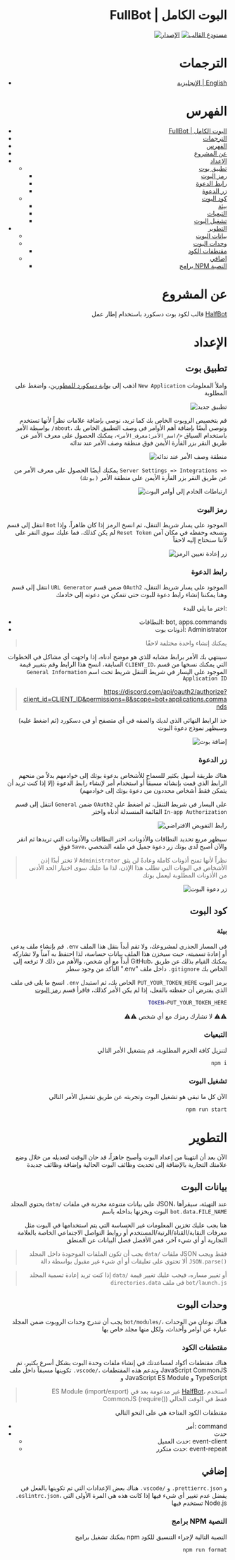 <div align="right">

# FullBot | البوت الكامل

[![الإصدار](https://img.shields.io/badge/@disqada/halfbot-v3.1.3-a341ff)](https://www.npmjs.com/package/@disqada/halfbot/v/3.1.3)
[![مستودع القالب](https://img.shields.io/badge/Use_This-Template-a341ff)](https://github.com/DisQada/FullBot/generate)

# الترجمات

- [الإنجليزية | English](README.en.md)

# الفهرس

- [FullBot | البوت الكامل](#fullbot--البوت-الكامل)
- [الترجمات](#الترجمات)
- [الفهرس](#الفهرس)
- [عن المشروع](#عن-المشروع)
- [الإعداد](#الإعداد)
  - [تطبيق بوت](#تطبيق-بوت)
    - [رمز البوت](#رمز-البوت)
    - [رابط الدعوة](#رابط-الدعوة)
    - [زر الدعوة](#زر-الدعوة)
  - [كود البوت](#كود-البوت)
    - [بيئة](#بيئة)
    - [التبعيات](#التبعيات)
    - [تشغيل البوت](#تشغيل-البوت)
- [التطوير](#التطوير)
  - [بيانات البوت](#بيانات-البوت)
  - [وحدات البوت](#وحدات-البوت)
    - [مقتطفات الكود](#مقتطفات-الكود)
  - [إضافي](#إضافي)
    - [برامج NPM النصية](#برامج-npm-النصية)

# عن المشروع

قالب لكود بوت دسكورد باستخدام إطار عمل [HalfBot][halfbot]

# الإعداد

## تطبيق بوت

اذهب إلى [بوابة دسكورد للمطورين](https://discord.com/developers/applications)، واضغط على `New Application` واملأ المعلومات المطلوبة

![تطبيق جديد](images/1.png)

قم بتخصيص الروبوت الخاص بك كما تريد، نوصي بإضافة علامات نظراً لأنها تستخدم بواسطة الأمر `/about`، ونوصي أيضًا بإضافة أهم الأوامر في وصف التطبيق الخاص بك باستخدام السياق `</اسم_الأمر:معرف_الأمر>`، يمكنك الحصول على معرف الأمر عن طريق النقر بزر الفأرة الأيمن فوق منطقة وصف الأمر عند ندائه

![منطقة وصف الأمر عند ندائه](images/2.png)

يمكنك أيضًا الحصول على معرف الأمر من `Server Settings => Integrations => (بوتك)` عن طريق النقر بزر الفأرة الأيمن على منطقة الأمر

![ارتباطات الخادم إلى أوامر البوت](images/3.png)

### رمز البوت

انتقل إلى قسم `Bot` الموجود على يسار شريط التنقل، ثم انسخ الرمز إذا كان ظاهراً، وإذا لم يكن كذلك، فما عليك سوى النقر على `Reset Token` ونسخه وحفظه في مكان آمن لأننا سنحتاج إليه لاحقاً

![زر إعادة تعيين الرمز](images/4.png)

### رابط الدعوة

انتقل إلى قسم `URL Generator` ضمن قسم `OAuth2` الموجود على يسار شريط التنقل، وهنا يمكننا إنشاء رابط دعوة للبوت حتى تتمكن من دعوته إلى خادمك

اختر ما يلي للبدء:

- النطاقات: bot, apps.commands
- أذونات بوت: Administrator

> يمكنك إنشاء واحدة مختلفة لاحقًا

سينتهي بك الأمر برابط مشابه للذي هو موضح أدناه، إذا واجهت أي مشاكل في الخطوات السابقة، انسخ هذا الرابط وقم بتغيير قيمة `CLIENT_ID`، التي يمكنك نسخها من قسم `General Information` الموجود على اليسار في شريط التنقل شريط تحت اسم `Application ID`

> https://discord.com/api/oauth2/authorize?client_id=CLIENT_ID&permissions=8&scope=bot+applications.commands

خذ الرابط النهائي الذي لديك والصقه في أي متصفح أو في دسكورد (ثم اضغط عليه) وسيظهر نموذج دعوة البوت

![إضافة بوت](images/5.png)

### زر الدعوة

هناك طريقة أسهل بكثير للسماح للأشخاص بدعوة بوتك إلى خوادمهم بدلاً من منحهم الرابط الذي قمت بإنشائه مسبقاً أو استخدام أمر لإنشاء رابط الدعوة (إلا إذا كنت تريد أن يتمكن فقط أشخاص محددون من دعوة بوتك إلى خوادمهم)

انتقل إلى قسم `General` ضمن `OAuth2` على اليسار في شريط التنقل، ثم اضغط على القائمة المنسدلة أدناه واختر `In-app Authorization`

![رابط التفويض الافتراضي](images/6.png)

سيظهر مربع تحديد النطاقات والأذونات، اختر النطاقات والأذونات التي تريدها ثم انقر فوق `Save`، والآن أصبح لدى بوتك زر دعوة جميل في ملفه الشخصي

> لا تختر أبدًا إذن `Administrator` نظراً لأنها تمنح أذونات كاملة وعادةً لن يثق الأشخاص في البوتات التي تطلب هذا الإذن، لذا ما عليك سوى اختيار الحد الأدنى من الأذونات المطلوبة ليعمل بوتك

![زر دعوة البوت](images/7.png)

## كود البوت

### بيئة

قم بإنشاء ملف يدعى `.env` في المسار الجذري لمشروعك، ولا تقم أبداً بنقل هذا الملف أو إعادة تسميته، حيث سيخزن هذا الملف بيانات حساسة، لذا احتفظ به آمناً ولا تشاركه أبداً مع أي شخص، والأهم من ذلك لا ترفعه إلى GitHub، يمكنك القيام بذلك عن طريق التأكد من وجود سطر ".env" داخل ملف `.gitignore` الخاص بك

انسخ ما يلي في ملف `.env` الخاص بك، ثم استبدل `PUT_YOUR_TOKEN_HERE` برمز البوت الذي يفترض أن حفظته بالفعل، إذا لم يكن الأمر كذلك، فاقرأ قسم [رمز البوت](#رمز-البوت)

```bash
TOKEN=PUT_YOUR_TOKEN_HERE
```

⚠️⚠️ لا تشارك رمزك مع أي شخص ⚠️⚠️

### التبعيات

لتنزيل كافة الحزم المطلوبة، قم بتشغيل الأمر التالي

```bash
npm i
```

### تشغيل البوت

الآن كل ما تبقى هو تشغيل البوت وتجربته عن طريق تشغيل الأمر التالي

```bash
npm run start
```

# التطوير

الآن بعد أن انتهينا من إعداد البوت وأصبح جاهزاً، قد حان الوقت لتعديله من خلال وضع علامتك التجارية بالإضافة إلى تحديث وظائف البوت الحالية وإضافة وظائف جديدة

## بيانات البوت

يحتوي المجلد `data/` على بيانات متنوعة مخزنة في ملفات JSON، عند التهيئة، سيقرأها البوت ويخزنها بداخله باسم `bot.data.FILE_NAME`

هنا يجب عليك تخزين المعلومات غير الحساسة التي يتم استخدامها في البوت مثل معرفات النقابة/القناة/الرتبة/المستخدم أو روابط التواصل الاجتماعي الخاصة بالعلامة التجارية أو أي شيء آخر، فمن الأفضل فصل البيانات عن المنطق

> يجب أن تكون الملفات الموجودة داخل المجلد `data/` ملفات JSON فقط ويجب ألا تحتوي على تعليقات أو أي شيء غير مقبول بواسطة دالة `JSON.parse()`

> إذا كنت تريد إعادة تسمية المجلد `data/` أو تغيير مساره، فيجب عليك تغيير قيمة `directories.data` في ملف `bot/launch.js`

## وحدات البوت

يجب أن تندرج وحدات الروبوت ضمن المجلد `bot/modules/`، هناك نوعان من الوحدات عبارة عن أوامر وأحداث، ولكل منها مجلد خاص بها

### مقتطفات الكود

هناك مقتطفات أكواد لمساعدتك في إنشاء ملفات وحدة البوت بشكل أسرع بكثير، تم تكوينها مسبقاً داخل ملف `.vscode/`، وتدعم هذه المقتطفات JavaScript CommonJS و JavaScript ES Module و TypeScript

> ES Module (import/export) غير مدعومة بعد في [HalfBot][halfbot]، استخدم CommonJS (require()) فقط في الوقت الحالي

مقتطفات الكود المتاحة هي على النحو التالي

- أمر: command
- حدث
  - حدث العميل: event-client
  - حدث متكرر: event-repeat

## إضافي

هناك بعض الإعدادات التي تم تكوينها بالفعل في `.vscode/` و `.prettierrc.json` و `.eslintrc.json`، يفضل عدم تغيير أي شيء فيها إذا كانت هذه هي المرة الأولى التي تستخدم فيها Node.js

### برامج NPM النصية

يمكنك تشغيل برامج npm النصية التالية لإجراء التنسيق للكود

```bash
npm run format
```

</div>

[halfbot]: https://github.com/DisQada/HalfBot
